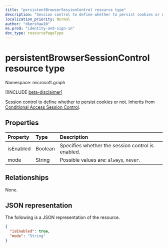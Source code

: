 ```yaml
---
title: "persistentBrowserSessionControl resource type"
description: "Session control to define whether to persist cookies or not."
localization_priority: Normal
author: "dkershaw10"
ms.prod: "identity-and-sign-in"
doc_type: resourcePageType
---
```


# persistentBrowserSessionControl resource type

Namespace: microsoft.graph

[!INCLUDE [beta-disclaimer](../../includes/beta-disclaimer.md)]

Session control to define whether to persist cookies or not. Inherits from [Conditional Access Session Control](conditionalaccesssessioncontrol.md).

## Properties

| Property     | Type        | Description |
|:-------------|:------------|:------------|
|isEnabled     |Boolean      | Specifies whether the session control is enabled. |
|mode|String| Possible values are: `always`, `never`.|

## Relationships

None.

## JSON representation

The following is a JSON representation of the resource.

<!-- {
  "blockType": "resource",
  "optionalProperties": [

  ],
  "@odata.type": "microsoft.graph.persistentBrowserSessionControl",
  "baseType": "microsoft.graph.conditionalAccessSessionControl"
}-->

```json
{
  "isEnabled": true,
  "mode": "String"
}
```

<!-- uuid: 16cd6b66-4b1a-43a1-adaf-3a886856ed98
2019-02-04 14:57:30 UTC -->
<!-- {
  "type": "#page.annotation",
  "description": "persistentBrowserSessionControl resource",
  "keywords": "",
  "section": "documentation",
  "tocPath": ""
}-->

